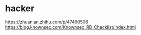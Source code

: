 # hacker
https://zhuanlan.zhihu.com/p/47490506
https://blog.knownsec.com/Knownsec_RD_Checklist/index.html
